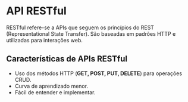 # API RESTful​

RESTful refere-se a APIs que seguem os princípios do REST (Representational State Transfer). São baseadas em padrões HTTP e utilizadas para interações web.​

## Características de APIs RESTful​
- Uso dos métodos HTTP (**GET, POST, PUT, DELETE**) para operações CRUD.​
- Curva de aprendizado menor.​
- Fácil de entender e implementar.​
